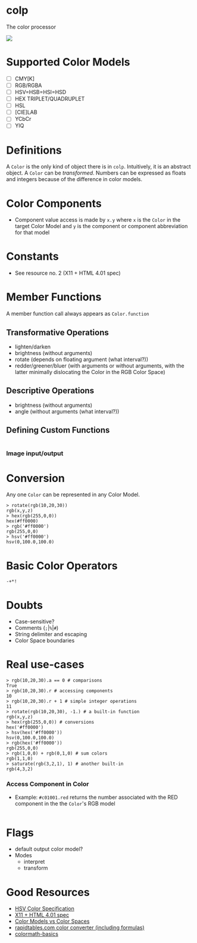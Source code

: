 # colp

The color processor

![](https://i.imgur.com/WIAAZlR.png)

# Supported Color Models
- [ ] CMY[K]
- [ ] RGB/RGBA
- [ ] HSV=HSB=HSI=HSD
- [ ] HEX TRIPLET/QUADRUPLET
- [ ] HSL
- [ ] [CIE]LAB
- [ ] YCbCr
- [ ] YIQ

# Definitions

A `Color` is the only kind of object there is in `colp`. Intuitively, it is an abstract object. A `Color` can be _transformed_.
Numbers can be expressed as floats and integers because of the difference in color models.

# Color Components
- Component value access is made by `x.y` where `x` is the `Color` in the target Color Model and `y` is the component or component abbreviation for that model

# Constants
- See resource no. 2 (X11 + HTML 4.01 spec)

# Member Functions
A member function call always appears as `Color.function` 

## Transformative Operations
- lighten/darken
- brightness (without arguments)
- rotate (depends on floating argument (what interval?))
- redder/greener/bluer (with arguments or without arguments, with the latter minimally dislocating the Color in the RGB Color Space)

## Descriptive Operations
- brightness (without arguments)
- angle (without arguments (what interval?))

## Defining Custom Functions
```

```

### Image input/output

# Conversion
Any one `Color` can be represented in any Color Model.

```
> rotate(rgb(10,20,30))
rgb(x,y,z)
> hex(rgb(255,0,0))
hex(#ff0000)
> rgb('#ff0000')
rgb(255,0,0)
> hsv('#ff0000')
hsv(0,100.0,100.0)
```

# Basic Color Operators
`-+*!`

# Doubts
- Case-sensitive?
- Comments (`;`|`%`|`#`)
- String delimiter and escaping
- Color Space boundaries

# Real use-cases
```
> rgb(10,20,30).a == 0 # comparisons
True
> rgb(10,20,30).r # accessing components
10
> rgb(10,20,30).r + 1 # simple integer operations
11
> rotate(rgb(10,20,30), -1.) # a built-in function
rgb(x,y,z)
> hex(rgb(255,0,0)) # conversions
hex('#ff0000')
> hsv(hex('#ff0000'))
hsv(0,100.0,100.0)
> rgb(hex('#ff0000')) 
rgb(255,0,0)
> rgb(1,0,0) + rgb(0,1,0) # sum colors
rgb(1,1,0)
> saturate(rgb(3,2,1), 1) # another built-in
rgb(4,3,2)
```

### Access Component in Color
- Example: `#c01001.red` returns the number associated with the RED component in the the `Color`'s RGB model

```

```


# Flags
- default output color model? 
- Modes
  - interpret
  - transform

# Good Resources
- [HSV Color Specification](https://stat.ethz.ch/R-manual/R-devel/library/grDevices/html/hsv.html)
- [X11 + HTML 4.01 spec](https://en.wikipedia.org/wiki/Web_colors)
- [Color Models vs Color Spaces](https://programmingdesignsystems.com/color/color-models-and-color-spaces/index.html)
- [rapidtables.com color converter (including formulas)](https://www.rapidtables.com/convert/color/index.html)
- [colormath-basics](http://www.laurenscorijn.com/articles/colormath-basics)
